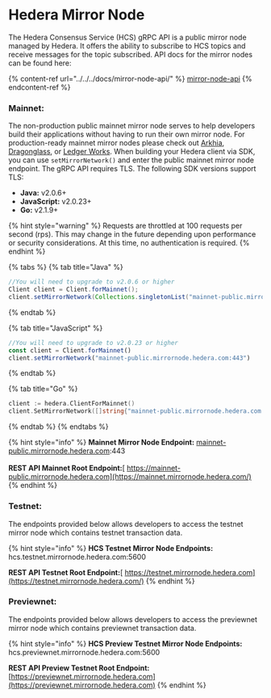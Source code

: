 # Hedera Mirror Node

The Hedera Consensus Service (HCS) gRPC API is a public mirror node managed by Hedera. It offers the ability to subscribe to HCS topics and receive messages for the topic subscribed. API docs for the mirror nodes can be found here:

{% content-ref url="../../../docs/mirror-node-api/" %}
[mirror-node-api](../../../docs/mirror-node-api/)
{% endcontent-ref %}

### Mainnet:

The non-production public mainnet mirror node serves to help developers build their applications without having to run their own mirror node. For production-ready mainnet mirror nodes please check out [Arkhia](https://www.arkhia.io/), [Dragonglass](https://dragonglass.me/), or [Ledger Works](http://lworks.io/). When building your Hedera client via SDK, you can use `setMirrorNetwork()` and enter the public mainnet mirror node endpoint. The gRPC API requires TLS. The following SDK versions support TLS:

* **Java:** v2.0.6+
* **JavaScript:** v2.0.23+
* **Go:** v2.1.9+

{% hint style="warning" %}
Requests are throttled at 100 requests per second (rps). This may change in the future depending upon performance or security considerations. At this time, no authentication is required.
{% endhint %}

{% tabs %}
{% tab title="Java" %}
```java
//You will need to upgrade to v2.0.6 or higher
Client client = Client.forMainnet();
client.setMirrorNetwork(Collections.singletonList("mainnet-public.mirrornode.hedera.com:443"))
```
{% endtab %}

{% tab title="JavaScript" %}
```javascript
//You will need to upgrade to v2.0.23 or higher
const client = Client.forMainnet()
client.setMirrorNetwork("mainnet-public.mirrornode.hedera.com:443")
```
{% endtab %}

{% tab title="Go" %}
```go
client := hedera.ClientForMainnet()
client.SetMirrorNetwork([]string{"mainnet-public.mirrornode.hedera.com:443"})
```
{% endtab %}
{% endtabs %}

{% hint style="info" %}
**Mainnet Mirror Node Endpoint:** [mainnet-public.mirrornode.hedera.com](http://mainnet-public.mirrornode.hedera.com/):443\
\
**REST API Mainnet Root Endpoint:**[ https://mainnet-public.mirrornode.hedera.com](https://mainnet.mirrornode.hedera.com/)
{% endhint %}

### Testnet:

The endpoints provided below allows developers to access the testnet mirror node which contains testnet transaction data.

{% hint style="info" %}
**HCS Testnet Mirror Node Endpoints:** hcs.testnet.mirrornode.hedera.com:5600

**REST API Testnet Root Endpoint:**[ https://testnet.mirrornode.hedera.com](https://testnet.mirrornode.hedera.com/)
{% endhint %}

### Previewnet:

The endpoints provided below allows developers to access the previewnet mirror node which contains previewnet transaction data.

{% hint style="info" %}
**HCS Preview Testnet Mirror Node Endpoints:** hcs.previewnet.mirrornode.hedera.com:5600

**REST API Preview Testnet Root Endpoint:** [https://previewnet.mirrornode.hedera.com](https://previewnet.mirrornode.hedera.com)
{% endhint %}

